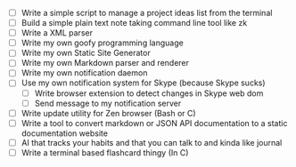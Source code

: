 - [ ] Write a simple script to manage a project ideas list from the terminal
- [ ] Build a simple plain text note taking command line tool like zk
- [ ] Write a XML parser
- [ ] Write my own goofy programming language
- [ ] Write my own Static Site Generator
- [ ] Write my own Markdown parser and renderer
- [ ] Write my own notification daemon
- [ ] Use my own notification system for Skype (because Skype sucks)
    - [ ] Write browser extension to detect changes in Skype web dom
    - [ ] Send message to my notification server
- [ ] Write update utility for Zen browser (Bash or C)
- [ ] Write a tool to convert markdown or JSON API documentation to a static documentation website
- [ ] AI that tracks your habits and that you can talk to and kinda like journal
- [ ] Write a terminal based flashcard thingy (In C)
